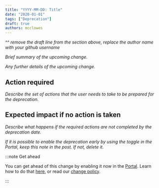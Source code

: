 ```yaml
---
title: "YYYY-MM-DD: Title"
date: "2020-01-01"
tags: ["Deprecation"]
draft: true
authors: mcclowes
---
```

_^^ remove the draft line from the section above, replace the author name with your github username_


_Brief summary of the upcoming change._

<!--truncate-->

_Any further details of the upcoming change._

## Action required

_Describe the set of actions that the user needs to take to be prepared for the deprecation._

## Expected impact if no action is taken

_Describe what happens if the required actions are not completed by the deprecation date._ 

_If it is possible to enable the deprecation early by using the toggle in the Portal, keep this note in the post. If not, delete it._

:::note Get ahead

You can get ahead of this change by enabling it now in the [Portal](https://app.codat.io/developers/api-deprecations). Learn how to do that [here](https://docs.codat.io/other/portal/developers), or read our [change policy](https://docs.codat.io/introduction/change-policy).

:::